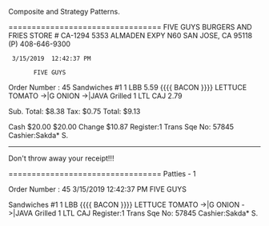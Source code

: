 
 Composite and Strategy Patterns.
 


=================================
            FIVE GUYS
         BURGERS AND FRIES
          STORE # CA-1294
       5353 ALMADEN EXPY N60
         SAN JOSE, CA 95118
          (P) 408-646-9300


     3/15/2019  12:42:37 PM

           FIVE GUYS    
Order Number : 45
Sandwiches #1
1    LBB                     5.59
      {{{{ BACON }}}}
      LETTUCE
      TOMATO
       ->|G ONION
       ->|JAVA Grilled
1     LTL CAJ                2.79

   Sub. Total:              $8.38
   Tax:                     $0.75
   Total:                   $9.13

   Cash $20.00             $20.00
   Change                  $10.87
Register:1   Trans Sqe No:  57845
Cashier:Sakda* S.
 ******************************  
 Don't throw away your receipt!!! 


=================================
Patties - 1

Order Number : 45
      3/15/2019  12:42:37 PM
           FIVE GUYS    

Sandwiches #1
1    LBB
     {{{{ BACON }}}}
     LETTUCE
     TOMATO
      ->|G ONION
      ->|JAVA Grilled
1     LTL CAJ
Register:1  Trans Sqe No: 57845
Cashier:Sakda* S.



